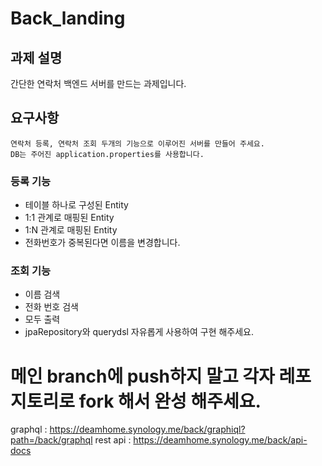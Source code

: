 # Back_landing

## 과제 설명
간단한 연락처 백엔드 서버를 만드는 과제입니다.

## 요구사항
```
연락처 등록, 연락처 조회 두개의 기능으로 이루어진 서버를 만들어 주세요.
DB는 주어진 application.properties를 사용합니다.
```

### 등록 기능
- 테이블 하나로 구성된 Entity
- 1:1 관계로 매핑된 Entity
- 1:N 관계로 매핑된 Entity
- 전화번호가 중복된다면 이름을 변경합니다.

### 조회 기능
- 이름 검색
- 전화 번호 검색
- 모두 출력
- jpaRepository와 querydsl 자유롭게 사용하여 구현 해주세요.
 
# 메인 branch에 push하지 말고 각자 레포지토리로 fork 해서 완성 해주세요.

graphql : https://deamhome.synology.me/back/graphiql?path=/back/graphql
rest api : https://deamhome.synology.me/back/api-docs

